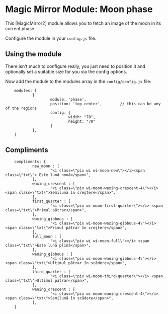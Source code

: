 # Magic Mirror Module: Moon phase
This [MagicMirror2] module allows you to fetch an image of the moon in its current phase

Configure the module in your `config.js` file.

## Using the module

There isn't much to configure really, you just need to position it and optionally set a suitable size for you via the config options.

Now add the module to the modules array in the `config/config.js` file:


        modules: [
                {
                        module: 'phase',
                        position: 'top_center',        // this can be any of the regions
                        config: {
                                width: "70",
                                height: "70"
                        }
                },
        ]

## Compliments

        compliments: {
                new_moon : [
                        "<i class=\"pix wi wi-moon-new\"></i><span class=\"txt\"> Este lună nouă</span>",
                ],
                waxing_crescent : [
                        "<i class=\"pix wi-moon-waxing-crescent-4\"></i> <span class=\"txt\">Semilună în creștere</span>",
                ],
                first_quarter : [
                        "<i class=\"pix wi-moon-first-quarter\"></i> <span class=\"txt\">Primul pătrar</span>",
                ],
                waxing_gibbous : [
                        "<i class=\"pix wi-moon-waxing-gibbous-4\"></i> <span class=\"txt\">Primul pătrar în creștere</span>",
                ],
                full_moon : [
                        "<i class=\"pix wi wi-moon-full\"></i> <span class=\"txt\">Este lună plină</span>",
                ],
                waning_gibbous : [
                        "<i class=\"pix wi-moon-waning-gibbous-4\"></i> <span class=\"txt\">Ultimul pătrar în scădere</span>",
                ],
                third_quarter : [
                        "<i class=\"pix wi-moon-third-quarter\"></i> <span class=\"txt\">Ultimul pătrar</span>",
                ],
                waning_crescent : [
                        "<i class=\"pix wi-moon-waning-crescent-4\"></i> <span class=\"txt\">Semilună în scădere</span>",
                ],
        }